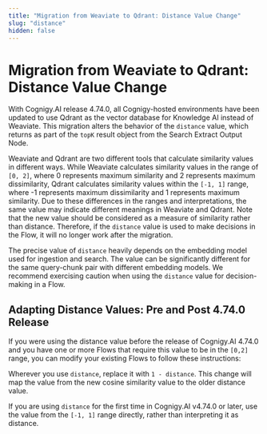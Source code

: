 ```yaml
---
title: "Migration from Weaviate to Qdrant: Distance Value Change"
slug: "distance"
hidden: false
---
```


# Migration from Weaviate to Qdrant: Distance Value Change

With Cognigy.AI release 4.74.0, all Cognigy-hosted environments have been updated to use Qdrant as the vector database for Knowledge AI instead of Weaviate.
This migration alters the behavior of the `distance` value, which returns as part of the `topK` result object from the Search Extract Output Node.

Weaviate and Qdrant are two different tools that calculate similarity values in different ways. While Weaviate calculates similarity values in the range of `[0, 2]`,
where 0 represents maximum similarity and 2 represents maximum dissimilarity, 
Qdrant calculates similarity values within the `[-1, 1]` range, 
where -1 represents maximum dissimilarity and 1 represents maximum similarity. Due to these differences in the ranges and interpretations, 
the same value may indicate different meanings in Weaviate and Qdrant. 
Note that the new value should be considered as a measure of similarity rather than distance. Therefore, if the `distance` value is used to make decisions in the Flow, it will no longer work after the migration.

The precise value of `distance` heavily depends on the embedding model used for ingestion and search.
The value can be significantly different for the same query-chunk pair with different embedding models. We recommend exercising caution when using the `distance` value for decision-making in a Flow.

## Adapting Distance Values: Pre and Post 4.74.0 Release

If you were using the distance value before the release of Cognigy.AI 4.74.0
and you have one or more Flows that require this value to be in the `[0,2]` range,
you can modify your existing Flows to follow these instructions:

Wherever you use `distance`, replace it with `1 - distance`. This change will map the value from the new cosine similarity value to the older distance value.

If you are using `distance` for the first time in Cognigy.AI v4.74.0 or later, use the value from the `[-1, 1]` range directly, rather than interpreting it as distance.